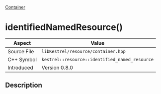 [Container](index)
# identifiedNamedResource()
| Aspect | Value |
| --- | --- |
| Source File | `libKestrel/resource/container.hpp` |
| C++ Symbol | `kestrel::resource::identified_named_resource` |
| Introduced | Version 0.8.0 |
## Description

